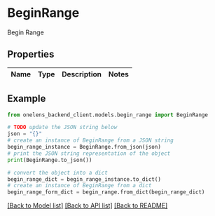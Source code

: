 # BeginRange

Begin Range

## Properties

Name | Type | Description | Notes
------------ | ------------- | ------------- | -------------

## Example

```python
from onelens_backend_client.models.begin_range import BeginRange

# TODO update the JSON string below
json = "{}"
# create an instance of BeginRange from a JSON string
begin_range_instance = BeginRange.from_json(json)
# print the JSON string representation of the object
print(BeginRange.to_json())

# convert the object into a dict
begin_range_dict = begin_range_instance.to_dict()
# create an instance of BeginRange from a dict
begin_range_form_dict = begin_range.from_dict(begin_range_dict)
```
[[Back to Model list]](../README.md#documentation-for-models) [[Back to API list]](../README.md#documentation-for-api-endpoints) [[Back to README]](../README.md)


